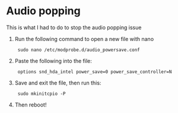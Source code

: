 # Audio popping
This is what I had to do to stop the audio popping issue
1. Run the following command to open a new file with nano
    
        sudo nano /etc/modprobe.d/audio_powersave.conf
2. Paste the following into the file:

        options snd_hda_intel power_save=0 power_save_controller=N
3. Save and exit the file, then run this:

        sudo mkinitcpio -P
4. Then reboot!
